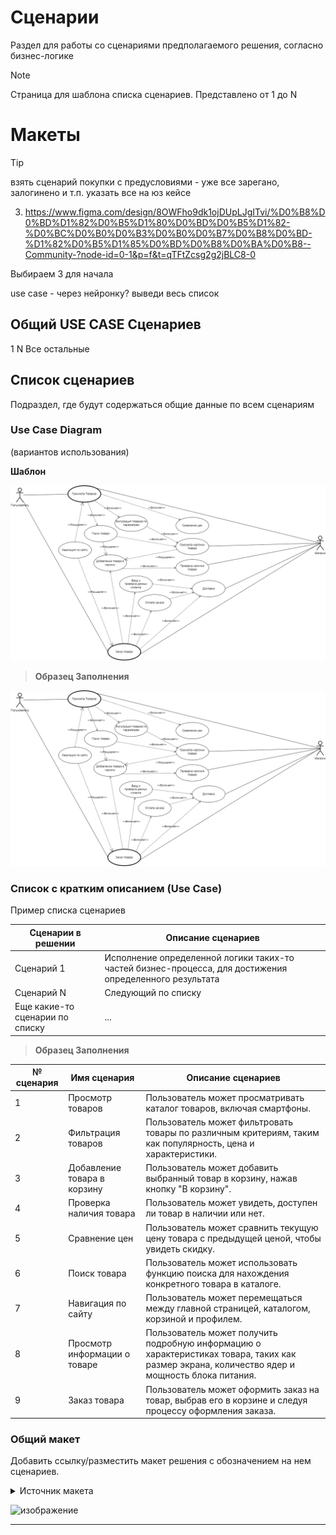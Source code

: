# Сценарии

Раздел для работы со сценариями предполагаемого решения, согласно бизнес-логике

>[!NOTE]
>Страница для шаблона списка сценариев. Представлено от 1 до N

# Макеты

>[!TIP]
>взять сценарий покупки с предусловиями - уже все зарегано, залогинено и т.п.
указать все на юз кейсе

3. https://www.figma.com/design/8OWFho9dk1ojDUpLJgITvi/%D0%B8%D0%BD%D1%82%D0%B5%D1%80%D0%BD%D0%B5%D1%82-%D0%BC%D0%B0%D0%B3%D0%B0%D0%B7%D0%B8%D0%BD-%D1%82%D0%B5%D1%85%D0%BD%D0%B8%D0%BA%D0%B8--Community-?node-id=0-1&p=f&t=qTFtZcsg2g2jBLC8-0

Выбираем 3 для начала

use case - через нейронку? выведи весь список

## Общий USE CASE Сценариев

1
N
Все остальные

## Список сценариев

Подраздел, где будут содержаться общие данные по всем сценариям

### Use Case Diagram
(вариантов использования)

**Шаблон**

![Образец UC Диаграммы](https://github.com/archdocspec/featuredocumentation/blob/main/FeatureTemplate/Assets/Layout/All_scens/UC.drawio.png)


>**Образец Заполнения**

![Образец UC Диаграммы](https://github.com/archdocspec/featuredocumentation/blob/main/FeatureTemplate/Assets/Layout/All_scens/UC.drawio.png)

### Список с кратким описанием (Use Case)

Пример списка сценариев

| Сценарии в решении | Описание сценариев |
| ----------- | ----------- |
| Сценарий 1 | Исполнение определенной логики таких-то частей бизнес-процесса, для достижения определенного результата |
| Сценарий N | Следующий по списку |
| Еще какие-то сценарии по списку | ... |

>**Образец Заполнения**

| № сценария | Имя сценария                  | Описание сценариев                                                                 |
|------------|-------------------------------|------------------------------------------------------------------------------------|
| 1          | Просмотр товаров              | Пользователь может просматривать каталог товаров, включая смартфоны.              |
| 2          | Фильтрация товаров            | Пользователь может фильтровать товары по различным критериям, таким как популярность, цена и характеристики. |
| 3          | Добавление товара в корзину    | Пользователь может добавить выбранный товар в корзину, нажав кнопку "В корзину".   |
| 4          | Проверка наличия товара       | Пользователь может увидеть, доступен ли товар в наличии или нет.                   |
| 5          | Сравнение цен                 | Пользователь может сравнить текущую цену товара с предыдущей ценой, чтобы увидеть скидку. |
| 6          | Поиск товара                  | Пользователь может использовать функцию поиска для нахождения конкретного товара в каталоге. |
| 7          | Навигация по сайту           | Пользователь может перемещаться между главной страницей, каталогом, корзиной и профилем. |
| 8          | Просмотр информации о товаре   | Пользователь может получить подробную информацию о характеристиках товара, таких как размер экрана, количество ядер и мощность блока питания. |
| 9          | Заказ товара                  | Пользователь может оформить заказ на товар, выбрав его в корзине и следуя процессу оформления заказа. |




### Общий макет 

Добавить ссылку/разместить макет решения с обозначением на нем сценариев.

<details>
  <summary>Источник макета</summary>
  https://www.figma.com/design/IOsJzqY4c6VPfJDN2WeeXf/Home-Interior-Design-Website-    Wireframe-(Community)?node-id=0-1&node-type=canvas&t=st3jI6blsbLjIY6x-0
https://github.com/NonameX11/TestPetDocumentationProject/blob/main/Feature%20Template/9%20-%20%D0%B4%D0%BE%D0%BF.%20%D0%BC%D0%B0%D1%82%D0%B5%D1%80%D0%B8%D0%B0%D0%BB%D1%8B.md больше ссылок на источники - тут
</details>

![изображение](https://github.com/user-attachments/assets/41e74aa6-2c19-4f05-9cc6-771332527ed5)

***

